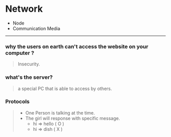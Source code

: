 # Network

* Node
* Communication Media

--- 

### why the users on earth can't access the website on your computer ?
> Insecurity.

### what's the server?
> a special PC that is able to access by others.

### Protocols
> * One Person is talking at the time.
> * The girl will response with specific message. 
>   * hi => hello ( O )
>   * hi => dish ( X )
> 

